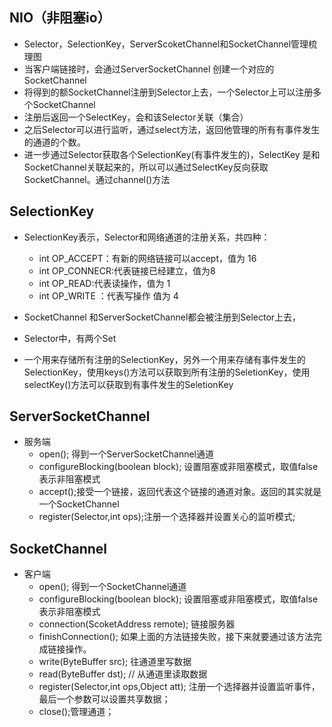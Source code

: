 ## NIO（非阻塞io）
-   Selector，SelectionKey，ServerScoketChannel和SocketChannel管理梳理图
-   当客户端链接时，会通过ServerSocketChannel 创建一个对应的SocketChannel
-   将得到的额SocketChannel注册到Selector上去，一个Selector上可以注册多个SocketChannel
-   注册后返回一个SelectKey，会和该Selector关联（集合）
-   之后Selector可以进行监听，通过select方法，返回他管理的所有有事件发生的通道的个数。
-   进一步通过Selector获取各个SelectionKey(有事件发生的)，SelectKey 是和SocketChannel关联起来的，所以可以通过SelectKey反向获取SocketChannel。通过channel()方法

## SelectionKey
-   SelectionKey表示，Selector和网络通道的注册关系，共四种：
    -   int OP_ACCEPT：有新的网络链接可以accept，值为 16
    -   int OP_CONNECR:代表链接已经建立，值为8
    -   int OP_READ:代表读操作，值为 1
    -   int OP_WRITE ：代表写操作 值为 4

-   SocketChannel 和ServerSocketChannel都会被注册到Selector上去，
-   Selector中，有两个Set<SelectionKey>
-   一个用来存储所有注册的SelectionKey，另外一个用来存储有事件发生的SelectionKey，使用keys()方法可以获取到所有注册的SeletionKey，使用selectKey()方法可以获取到有事件发生的SeletionKey

## ServerSocketChannel
-   服务端
    -   open(); 得到一个ServerSocketChannel通道
    -   configureBlocking(boolean block); 设置阻塞或非阻塞模式，取值false表示非阻塞模式
    -   accept();接受一个链接，返回代表这个链接的通道对象。返回的其实就是一个SocketChannel
    -   register(Selector,int ops);注册一个选择器并设置关心的监听模式;
## SocketChannel
-   客户端
    -   open(); 得到一个SocketChannel通道
    -   configureBlocking(boolean block); 设置阻塞或非阻塞模式，取值false表示非阻塞模式
    -   connection(ScoketAddress remote); 链接服务器
    -   finishConnection();  如果上面的方法链接失败，接下来就要通过该方法完成链接操作。
    -   write(ByteBuffer src);  往通道里写数据
    -   read(ByteBuffer dst);   // 从通道里读取数据
    -   register(Selector,int ops,Object att);  注册一个选择器并设置监听事件，最后一个参数可以设置共享数据；
    -   close();管理通道；